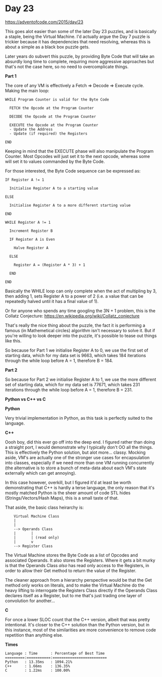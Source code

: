 # Day 23

https://adventofcode.com/2015/day/23

This goes alot easier than some of the later Day 23 puzzles, and is basically a staple, being the Virtual Machine.  I'd actually argue the Day 7 puzzle is trickier because it has dependencies that need resolving, whereas this is about a simple as a black box puzzle gets.

Later years do subvert this puzzle, by providing Byte Code that will take an absurdly long time to complete, requiring more aggressive approaches but that's not the case here, so no need to overcomplicate things.

**Part 1**

The core of any VM is effectively a Fetch => Decode => Execute cycle.  Making the main loop:

    WHILE Program Counter is valid for the Byte Code
    
      FETCH the Opcode at the Program Counter
      
      DECODE the Opcode at the Program Counter
      
      EXECUTE the Opcode at the Program Counter
      - Update the Address
      - Update (if required) the Registers
      
    END

Keeping in mind that the EXECUTE phase will also manipulate the Program Counter.  Most Opcodes will just set it to the next opcode, whereas some will set it to values commanded by the Byte Code.

For those interested, the Byte Code sequence can be expressed as:

    IF Register A != 1
    
      Initialise Register A to a starting value

    ELSE
    
      Initialise Register A to a more different starting value

    END

    WHILE Register A != 1

      Increment Register B
      
      IF Register A is Even
      
        Halve Register A

      ELSE

        Register A = (Register A * 3) + 1

      END

    END

Basically the WHILE loop can only complete when the act of multipling by 3, then adding 1, sets Register A to a power of 2 (i.e. a value that can be repeatedly halved until it has a final value of 1).

Or for anyone who spends any time googling the 3N + 1 problem, this is the Collatz Conjecture: https://en.wikipedia.org/wiki/Collatz_conjecture

That's really the nice thing about the puzzle, the fact it is performing a famous (in Mathemetical circles) algorithm isn't necessary to solve it.  But if you're willing to look deeper into the puzzle, it's possible to tease out things like this.

So because for Part 1 we initialise Register A to 0, we use the first set of starting data, which for my data set is 9663, which takes 184 iterations through the while loop before A = 1, therefore B = 184.

**Part 2**

So because for Part 2 we initialise Register A to 1, we use the more different set of starting data, which for my data set is 77671, which takes 231 iterations through the while loop before A = 1, therefore B = 231.

**Python vs C++ vs C**

**Python**

Very trivial implementation in Python, as this task is perfectly suited to the language.

**C++**

Oooh boy, did this ever go off into the deep end.  I figured rather than doing a straight port, I would demonstrate why I typically don't OO all the things.  This is effectively the Python solution, but alot more... classy.  Mocking aside, VM's are actually one of the stronger use cases for encapsulation into classes, especially if we need more than one VM running concurrently (the alternative is to store a bunch of meta-data about each VM's state externally which can get annoying).

In this case however, overkill, but I figured it'd at least be worth demonstrating that C++ is hardly a terse language, the only reason that it's mostly matched Python is the sheer amount of code STL hides (Strings/Vectors/Hash Maps), this is a small taste of that.

That aside, the basic class heirarchy is:

        Virtual Machine Class
        |
        |
        --> Operands Class
        |       |
        |       | (read only)
        |       v
        --> Register Class

The Virtual Machine stores the Byte Code as a list of Opcodes and associated Operands.  It also stores the Registers.  Where it gets a bit murky is that the Operands Class *also* has read only access to the Registers, in order to allow their Get method to return the value of the Register.

The cleaner approach from a hierarchy perspective would be that the Get method only works on literals, and to make the Virtual Machine do the heavy lifting to interrogate the Registers Class directly if the Operands Class declares itself as a Register, but to me that's just trading one layer of convolution for another...

**C**

For once a lower SLOC count that the C++ version, albeit that was pretty intentional.  It's closer to the C++ solution than the Python version, but in this instance, most of the similarities are more convenience to remove code repetition than anything else. 

**Times**

    Language : Time      : Percentage of Best Time
    =========:===========:=========================
    Python   : 13.35ms   : 1094.21%
    C++      : 1.66ms    : 136.35%
    C        : 1.22ms    : 100.00%
